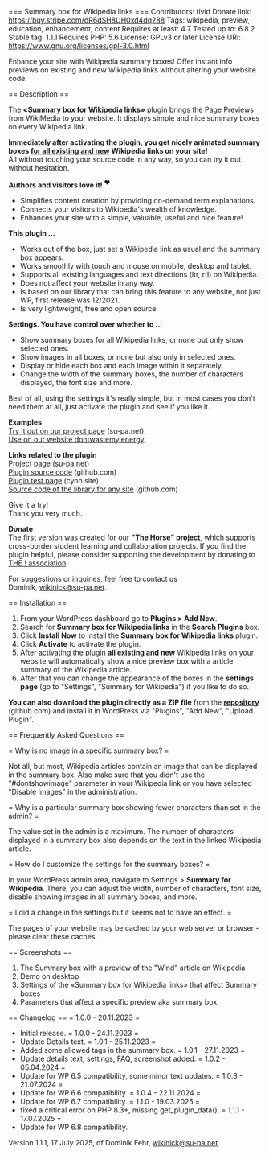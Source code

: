 === Summary box for Wikipedia links ===
Contributors: tivid
Donate link: https://buy.stripe.com/dR6dSH8UH0xd4dq288
Tags: wikipedia, preview, education, enhancement, content
Requires at least: 4.7
Tested up to: 6.8.2
Stable tag: 1.1.1
Requires PHP: 5.6
License: GPLv3 or later
License URI: https://www.gnu.org/licenses/gpl-3.0.html

Enhance your site with Wikipedia summary boxes! Offer instant info previews on existing and new Wikipedia links without altering your website code.

== Description ==

The **«Summary box for Wikipedia links»** plugin brings the [Page Previews](https://www.mediawiki.org/wiki/Page_Previews) from WikiMedia to your website. It displays simple and nice summary boxes on every Wikipedia link. 

**Immediately after activating the plugin, you get nicely animated summary boxes <ins>for all existing and new</ins> Wikipedia links on your site!**  
All without touching your source code in any way, so you can try it out without hesitation.

**Authors and visitors love it! <sup>❤️</sup>**

- Simplifies content creation by providing on-demand term explanations.  
- Connects your visitors to Wikipedia's wealth of knowledge.  
- Enhances your site with a simple, valuable, useful and nice feature!

**This plugin ...**

- Works out of the box, just set a Wikipedia link as usual and the summary box appears.
- Works smoothly with touch and mouse on mobile, desktop and tablet.
- Supports all existing languages and text directions (ltr, rtl) on Wikipedia.
- Does not affect your website in any way.
- Is based on our library that can bring this feature to any website, not just WP, first release was 12/2021.
- Is very lightweight, free and open source.

**Settings. You have control over whether to ...**

- Show summary boxes for all Wikipedia links, or none but only show selected ones. 
- Show images in all boxes, or none but also only in selected ones.
- Display or hide each box and each image within it separately.
- Change the width of the summary boxes, the number of characters displayed, the font size and more.

Best of all, using the settings it's really simple, but in most cases you don't need them at all, just activate the plugin and see if you like it.  

**Examples**  
[Try it out on our project page](https://su-pa.net/wikiPrevBox/) (su-pa.net).  
[Use on our website dontwastemy.energy](https://dontwastemy.energy/2023/05/23/video-games-and-the-environment-how-are-they-related/)

**Links related to the plugin**  
[Project page](https://su-pa.net/wikiPrevBox/) (su-pa.net)  
[Plugin source code](https://github.com/su-pa/Summary-box-for-Wikipedia-links_WordPress-Plugin/) (github.com)  
[Plugin test page](https://supa.cyon.site/) (cyon.site)  
[Source code of the library for any site](https://github.com/su-pa/Summary-box-for-Wikipedia-links) (github.com)  

Give it a try!   
Thank you very much.

**Donate**  
The first version was created for our **"The Horse" project**, which supports cross-border student learning and collaboration projects. If you find the plugin helpful, please consider supporting the development by donating to [THE ! association](https://the-horse.education).

For suggestions or inquiries, feel free to contact us  
Dominik, wikinick@su-pa.net.

== Installation ==

1. From your WordPress dashboard go to **Plugins > Add New**.
1. Search for **Summary box for Wikipedia links** in the **Search Plugins** box.
1. Click **Install Now** to install the **Summary box for Wikipedia links** plugin.
1. Click **Activate** to activate the plugin.
1. After activating the plugin **all existing and new** Wikipedia links on your website will automatically show a nice preview box with a article summary of the Wikipedia article.
1. After that you can change the appearance of the boxes in the **settings page** (go to "Settings", "Summary for Wikipedia") if you like to do so. 

**You can also download the plugin directly as a ZIP file** from the [**repository**](https://github.com/su-pa/Summary-box-for-Wikipedia-links_WordPress-Plugin/) (github.com) and install it in WordPress via "Plugins", "Add New", "Upload Plugin".

== Frequently Asked Questions ==

= Why is no image in a specific summary box? =

Not all, but most, Wikipedia articles contain an image that can be displayed in the summary box. Also make sure that you didn't use the "#dontshowimage" parameter in your Wikipedia link or you have selected "Disable Images" in the administration.

= Why is a particular summary box showing fewer characters than set in the admin? =

The value set in the admin is a maximum. The number of characters displayed in a summary box also depends on the text in the linked Wikipedia article. 

= How do I customize the settings for the summary boxes? =

In your WordPress admin area, navigate to Settings > **Summary for Wikipedia**. There, you can adjust the width, number of characters, font size, disable showing images in all summary boxes, and more.

= I did a change in the settings but it seems not to have an effect. =

The pages of your website may be cached by your web server or browser - please clear these caches.

== Screenshots ==

1. The Summary box with a preview of the "Wind" article on Wikipedia
2. Demo on desktop
3. Settings of the «Summary box for Wikipedia links» that affect Summary boxes
4. Parameters that affect a specific preview aka summary box

== Changelog ==
= 1.0.0 - 20.11.2023 =
* Initial release.
= 1.0.0 - 24.11.2023 =
* Update Details text.
= 1.0.1 - 25.11.2023 =
* Added some allowed tags in the summary box.
= 1.0.1 - 27.11.2023 =
* Update details text; settings, FAQ, screenshot added.
= 1.0.2 - 05.04.2024 =
* Update for WP 6.5 compatibility, some minor text updates.
= 1.0.3 - 21.07.2024 =
* Update for WP 6.6 compatibility.
= 1.0.4 - 22.11.2024 =
* Update for WP 6.7 compatibility.
= 1.1.0 - 19.03.2025 =
* fixed a critical error on PHP 8.3+, missing get_plugin_data().
= 1.1.1 - 17.07.2025 =
* Update for WP 6.8 compatibility.

Version 1.1.1, 17 July 2025, df
Dominik Fehr, wikinick@su-pa.net
